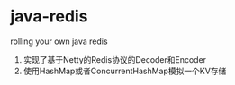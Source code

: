 java-redis
==========

rolling your own java redis
1. 实现了基于Netty的Redis协议的Decoder和Encoder
2. 使用HashMap或者ConcurrentHashMap模拟一个KV存储
